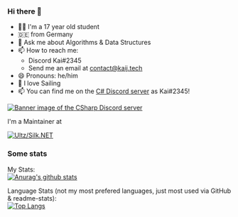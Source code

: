 ### Hi there 👋
- 👨‍🎓 I'm a 17 year old student
- 🇩🇪 from Germany
- 💬 Ask me about Algorithms & Data Structures
- 📫 How to reach me:
  - Discord Kai#2345
  - Send me an email at [contact@kaij.tech](mailto:contact@kaij.tech)
- 😄 Pronouns: he/him
- 🚣 I love Sailing
- 📫 You can find me on the [C# Discord server](http://aka.ms/csharp-discord) as Kai#2345!

<a href="http://aka.ms/csharp-discord"><img src="https://discordapp.com/api/guilds/143867839282020352/widget.png?style=banner2" alt="Banner image of the CSharp Discord server"/></a>


I'm a Maintainer at

[![Ultz/Silk.NET](https://github-readme-stats.vercel.app/api/pin/?username=Ultz&repo=Silk.NET&show_icons=true&show_owner=true)](https://github.com/Ultz/Silk.NET)

### Some stats
My Stats:<br>
[![Anurag's github stats](https://github-readme-stats.vercel.app/api?username=HurricanKai&show_icons=true)](https://github.com/anuraghazra/github-readme-stats)

Language Stats (not my most prefered languages, just most used via GitHub & readme-stats):<br>
[![Top Langs](https://github-readme-stats.vercel.app/api/top-langs/?username=HurricanKai)](https://github.com/anuraghazra/github-readme-stats)
